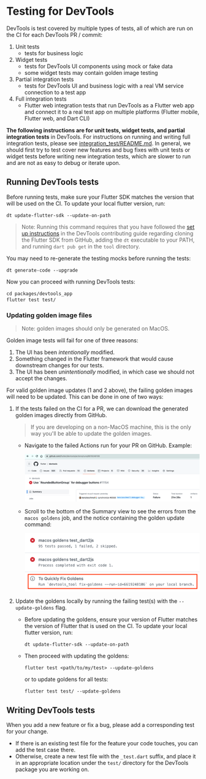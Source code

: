 # Testing for DevTools

DevTools is test covered by multiple types of tests, all of which are run on the CI for each DevTools PR / commit:

1. Unit tests
    - tests for business logic
2. Widget tests
    - tests for DevTools UI components using mock or fake data
    - some widget tests may contain golden image testing
3. Partial integration tests
    - tests for DevTools UI and business logic with a real VM service connection to a test app
4. Full integration tests
    - Flutter web integration tests that run DevTools as a Flutter web app and connect it to a real test app
    on multiple platforms (Flutter mobile, Flutter web, and Dart CLI)

**The following instructions are for unit tests, widget tests, and partial integration tests** in DevTools. For instructions
on running and writing full integration tests, please see [integration_test/README.md](integration_test/README.md).
In general, we should first try to test cover new features and bug fixes with unit tests or widget tests
before writing new integration tests, which are slower to run and are not as easy to debug or iterate upon.

## Running DevTools tests

Before running tests, make sure your Flutter SDK matches the version that will be used on
the CI. To update your local flutter version, run:

```shell
dt update-flutter-sdk --update-on-path
```

> Note: Running this command requires that you have followed the [set up instructions](CONTRIBUTING.md#set-up-your-devtools-environment) in the DevTools contributing guide regarding cloning the Flutter SDK from GitHub, adding the `dt` executable to your PATH, and running `dart pub get` in the `tool` directory.

You may need to re-generate the testing mocks before running the tests:

```shell
dt generate-code --upgrade
```

Now you can proceed with running DevTools tests:

```shell
cd packages/devtools_app
flutter test test/
```

### Updating golden image files

> Note: golden images should only be generated on MacOS.

Golden image tests will fail for one of three reasons:

1. The UI has been _intentionally_ modified.
2. Something changed in the Flutter framework that would cause downstream changes for our tests.
3. The UI has been _unintentionally_ modified, in which case we should not accept the changes.

For valid golden image updates (1 and 2 above), the failing golden images will need to be updated. This can
be done in one of two ways:

1. If the tests failed on the CI for a PR, we can download the generated golden images directly from GitHub.
    > If you are developing on a non-MacOS machine, this is the only way you'll be able to update the golden images.
    - Navigate to the failed Actions run for your PR on GitHub. Example:

        ![Failed actions run](_markdown_images/failed_actions_run.png)

    - Scroll to the bottom of the Summary view to see the errors from the `macos goldens` job, and the notice containing the golden update command:

        ![Failed goldens notice](_markdown_images/failed_goldens_notice.png)

2. Update the goldens locally by running the failing test(s) with the `--update-goldens` flag.

    - Before updating the goldens, ensure your version of Flutter matches the version of Flutter that is used
    on the CI. To update your local flutter version, run:

        ```shell
        dt update-flutter-sdk --update-on-path
        ```

    - Then proceed with updating the goldens:

        ```shell
        flutter test <path/to/my/test> --update-goldens
        ```

        or to update goldens for all tests:

        ```shell
        flutter test test/ --update-goldens
        ```

## Writing DevTools tests

When you add a new feature or fix a bug, please add a corresponding test for your change.

- If there is an existing test file for the feature your code touches, you can add the test case
there.
- Otherwise, create a new test file with the `_test.dart` suffix, and place it in an appropriate
location under the `test/` directory for the DevTools package you are working on.
